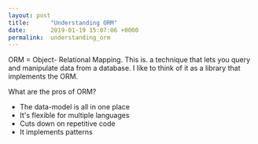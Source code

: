 ```yaml
---
layout: post
title:      "Understanding ORM"
date:       2019-01-19 15:07:06 +0000
permalink:  understanding_orm
---
```





ORM = Object- Relational Mapping. This is.  a technique that lets you query and manipulate data from a database. I like to think of it as a library that implements the ORM.


What are the pros of ORM? 
* The data-model is all in one place
* It's flexible for multiple languages
* Cuts down on repetitive code
* It implements patterns



